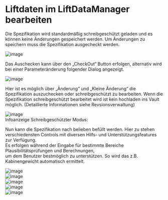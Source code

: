 # Liftdaten im LiftDataManager bearbeiten

Die Spezifikation wird standardmäßig schreibgeschützt geladen und es können keine Änderungen gespeichert werden. Um Änderungen zu speichern muss die Spezifikation ausgecheckt werden.

![image](HelpImages/image16.png) 

Das Auschecken kann über den „CheckOut“ Button erfolgen, alternativ wird bei einer Parameteränderung folgender Dialog angezeigt.

![image](HelpImages/image17.png) 

Hier ist es möglich über „Änderung“ und „Kleine Änderung“ die Spezifikation auszuchecken oder schreibgeschützt zu bearbeiten. Wenn die Spezifikation schreibgeschützt bearbeitet wird ist kein hochladen ins Vault möglich. (Detaillierte Informationen siehe Revsionsverwaltung)

![image](HelpImages/image18.png)  
Infoanzeige Schreibgeschützter Modus:

Nun kann die Spezifikation nach belieben befüllt werden. Hier zu stehen verschiedensten Controls mit diversen Hilfs- und Unterstützungsfeatures zur Verfügung.  
Es erfolgen während der Eingabe für bestimmte Bereiche Plausibilitätsprüfungen und Berechnungen,  
um dem Benutzer bestmöglich zu unterstützen. So wird das z.B. Kabinengewicht automatisch ermittelt.

![image](HelpImages/image19.png)  
![image](HelpImages/image20.png)  
![image](HelpImages/image21.png)  
![image](HelpImages/image22.png)  
![image](HelpImages/image23.png)  

